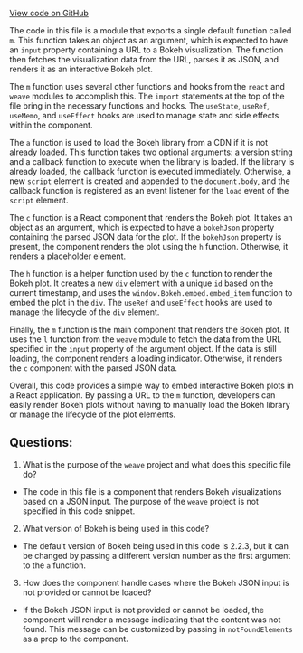 [View code on GitHub](https://github.com/wandb/weave/weave/frontend/assets/Component.74cdf409.js)

The code in this file is a module that exports a single default function called `m`. This function takes an object as an argument, which is expected to have an `input` property containing a URL to a Bokeh visualization. The function then fetches the visualization data from the URL, parses it as JSON, and renders it as an interactive Bokeh plot.

The `m` function uses several other functions and hooks from the `react` and `weave` modules to accomplish this. The `import` statements at the top of the file bring in the necessary functions and hooks. The `useState`, `useRef`, `useMemo`, and `useEffect` hooks are used to manage state and side effects within the component.

The `a` function is used to load the Bokeh library from a CDN if it is not already loaded. This function takes two optional arguments: a version string and a callback function to execute when the library is loaded. If the library is already loaded, the callback function is executed immediately. Otherwise, a new `script` element is created and appended to the `document.body`, and the callback function is registered as an event listener for the `load` event of the `script` element.

The `c` function is a React component that renders the Bokeh plot. It takes an object as an argument, which is expected to have a `bokehJson` property containing the parsed JSON data for the plot. If the `bokehJson` property is present, the component renders the plot using the `h` function. Otherwise, it renders a placeholder element.

The `h` function is a helper function used by the `c` function to render the Bokeh plot. It creates a new `div` element with a unique `id` based on the current timestamp, and uses the `window.Bokeh.embed.embed_item` function to embed the plot in the `div`. The `useRef` and `useEffect` hooks are used to manage the lifecycle of the `div` element.

Finally, the `m` function is the main component that renders the Bokeh plot. It uses the `l` function from the `weave` module to fetch the data from the URL specified in the `input` property of the argument object. If the data is still loading, the component renders a loading indicator. Otherwise, it renders the `c` component with the parsed JSON data.

Overall, this code provides a simple way to embed interactive Bokeh plots in a React application. By passing a URL to the `m` function, developers can easily render Bokeh plots without having to manually load the Bokeh library or manage the lifecycle of the plot elements.
## Questions: 
 1. What is the purpose of the `weave` project and what does this specific file do?
- The code in this file is a component that renders Bokeh visualizations based on a JSON input. The purpose of the `weave` project is not specified in this code snippet.

2. What version of Bokeh is being used in this code?
- The default version of Bokeh being used in this code is 2.2.3, but it can be changed by passing a different version number as the first argument to the `a` function.

3. How does the component handle cases where the Bokeh JSON input is not provided or cannot be loaded?
- If the Bokeh JSON input is not provided or cannot be loaded, the component will render a message indicating that the content was not found. This message can be customized by passing in `notFoundElements` as a prop to the component.